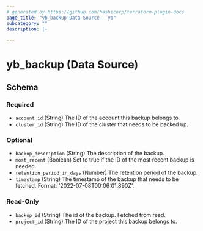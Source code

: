 ```yaml
---
# generated by https://github.com/hashicorp/terraform-plugin-docs
page_title: "yb_backup Data Source - yb"
subcategory: ""
description: |-
  
---
```


# yb_backup (Data Source)





<!-- schema generated by tfplugindocs -->
## Schema

### Required

- `account_id` (String) The ID of the account this backup belongs to.
- `cluster_id` (String) The ID of the cluster that needs to be backed up.

### Optional

- `backup_description` (String) The description of the backup.
- `most_recent` (Boolean) Set to true if the ID of the most recent backup is needed.
- `retention_period_in_days` (Number) The retention period of the backup.
- `timestamp` (String) The timestamp of the backup that needs to be fetched. Format: '2022-07-08T00:06:01.890Z'.

### Read-Only

- `backup_id` (String) The id of the backup. Fetched from read.
- `project_id` (String) The ID of the project this backup belongs to.


